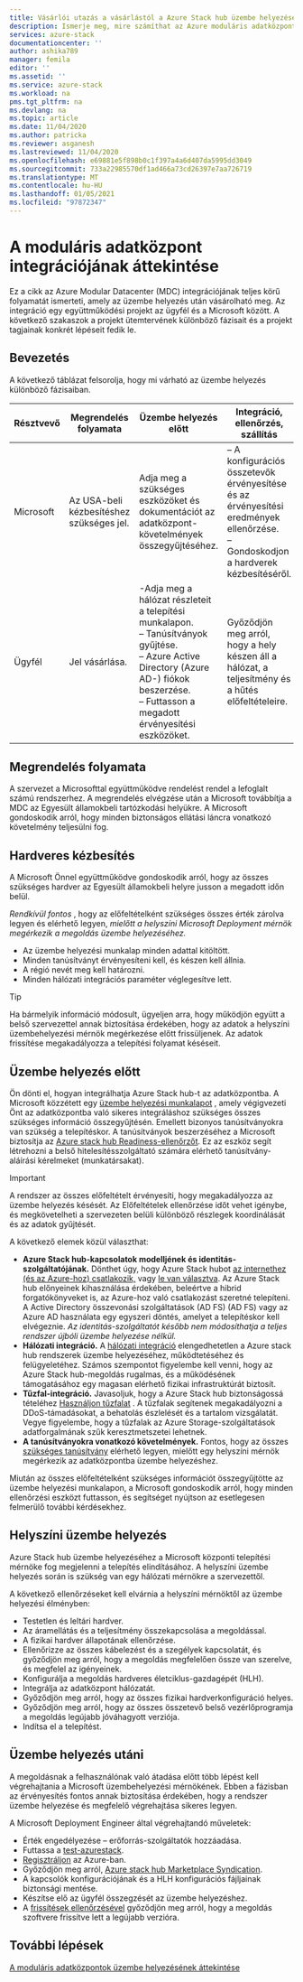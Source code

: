 ```yaml
---
title: Vásárlói utazás a vásárlástól a Azure Stack hub üzembe helyezése után | Microsoft Docs
description: Ismerje meg, mire számíthat az Azure moduláris adatközpont (MDC) sikeres helyszíni üzembe helyezésének megtervezése az üzembe helyezés után.
services: azure-stack
documentationcenter: ''
author: ashika789
manager: femila
editor: ''
ms.assetid: ''
ms.service: azure-stack
ms.workload: na
pms.tgt_pltfrm: na
ms.devlang: na
ms.topic: article
ms.date: 11/04/2020
ms.author: patricka
ms.reviewer: asganesh
ms.lastreviewed: 11/04/2020
ms.openlocfilehash: e69881e5f898b0c1f397a4a6d407da5995dd3049
ms.sourcegitcommit: 733a22985570df1ad466a73cd26397e7aa726719
ms.translationtype: MT
ms.contentlocale: hu-HU
ms.lasthandoff: 01/05/2021
ms.locfileid: "97872347"
---
```

# <a name="modular-datacenter-integration-overview"></a>A moduláris adatközpont integrációjának áttekintése

Ez a cikk az Azure Modular Datacenter (MDC) integrációjának teljes körű folyamatát ismerteti, amely az üzembe helyezés után vásárolható meg. Az integráció egy együttműködési projekt az ügyfél és a Microsoft között. A következő szakaszok a projekt ütemtervének különböző fázisait és a projekt tagjainak konkrét lépéseit fedik le.

## <a name="introduction"></a>Bevezetés

A következő táblázat felsorolja, hogy mi várható az üzembe helyezés különböző fázisaiban.

| Résztvevő |Megrendelés folyamata |Üzembe helyezés előtt |Integráció, ellenőrzés, szállítás |Helyszíni üzembe helyezés |Üzembe helyezés utáni |
|---|---------------|---------------|-----------------------------------|--------------------|----------------|
|Microsoft  | Az USA-beli kézbesítéshez szükséges jel.    |Adja meg a szükséges eszközöket és dokumentációt az adatközpont-követelmények összegyűjtéséhez. |– A konfigurációs összetevők érvényesítése és az érvényesítési eredmények ellenőrzése.<br>– Gondoskodjon a hardverek kézbesítéséről.    |-Rack és stack.<br>– Hálózati integráció.<br>– Azure Stack hub üzembe helyezése.<br>-Kikapcsolás az ügyfélnek.    |Regisztráció és Azure Stack hub Marketplace Syndication.|
|Ügyfél   |Jel vásárlása.   |-Adja meg a hálózat részleteit a telepítési munkalapon.<br>– Tanúsítványok gyűjtése.<br>– Azure Active Directory (Azure AD-) fiókok beszerzése.<br>– Futtasson a megadott érvényesítési eszközöket.   |Győződjön meg arról, hogy a hely készen áll a hálózat, a teljesítmény és a hűtés előfeltételeire.   |-Készüljön fel az üzembe helyezési konfigurációs összetevőkre.<br>– Győződjön meg arról, hogy az ügyfél hálózati mérnöke elérhető.   |     |


## <a name="order-process"></a>Megrendelés folyamata

A szervezet a Microsofttal együttműködve rendelést rendel a lefoglalt számú rendszerhez. A megrendelés elvégzése után a Microsoft továbbítja a MDC az Egyesült államokbeli tartózkodási helyükre. A Microsoft gondoskodik arról, hogy minden biztonságos ellátási láncra vonatkozó követelmény teljesülni fog.

## <a name="hardware-delivery"></a>Hardveres kézbesítés

A Microsoft Önnel együttműködve gondoskodik arról, hogy az összes szükséges hardver az Egyesült államokbeli helyre jusson a megadott időn belül.

*Rendkívül fontos* , hogy az előfeltételként szükséges összes érték zárolva legyen és elérhető legyen, *mielőtt a helyszíni Microsoft Deployment mérnök megérkezik a megoldás üzembe helyezéséhez.*

- Az üzembe helyezési munkalap minden adattal kitöltött.
- Minden tanúsítványt érvényesíteni kell, és készen kell állnia.
- A régió nevét meg kell határozni.
- Minden hálózati integrációs paraméter véglegesítve lett.

>[!Tip]
>Ha bármelyik információ módosult, ügyeljen arra, hogy működjön együtt a belső szervezettel annak biztosítása érdekében, hogy az adatok a helyszíni üzembehelyezési mérnök megérkezése előtt frissüljenek. Az adatok frissítése megakadályozza a telepítési folyamat késéseit.

## <a name="predeployment"></a>Üzembe helyezés előtt

Ön dönti el, hogyan integrálhatja Azure Stack hub-t az adatközpontba. A Microsoft közzétett egy [üzembe helyezési munkalapot](../operator/azure-stack-deployment-worksheet.md) , amely végigvezeti Önt az adatközpontba való sikeres integráláshoz szükséges összes szükséges információ összegyűjtésén. Emellett bizonyos tanúsítványokra van szükség a telepítéskor. A tanúsítványok beszerzéséhez a Microsoft biztosítja az [Azure stack hub Readiness-ellenőrzőt](../operator/azure-stack-validation-report.md). Ez az eszköz segít létrehozni a belső hitelesítésszolgáltató számára elérhető tanúsítvány-aláírási kérelmeket (munkatársakat).

>[!Important]
>A rendszer az összes előfeltételt érvényesíti, hogy megakadályozza az üzembe helyezés késését. Az Előfeltételek ellenőrzése időt vehet igénybe, és megkövetelheti a szervezeten belüli különböző részlegek koordinálását és az adatok gyűjtését.

A következő elemek közül választhat:

- **Azure Stack hub-kapcsolatok modelljének és identitás-szolgáltatójának.** Dönthet úgy, hogy Azure Stack hubot [az internethez (és az Azure-hoz) csatlakozik,](../operator/azure-stack-connected-deployment.md) vagy [le van választva](../operator/azure-stack-disconnected-deployment.md). Az Azure Stack hub előnyeinek kihasználása érdekében, beleértve a hibrid forgatókönyveket is, az Azure-hoz való csatlakozást szeretné telepíteni. A Active Directory összevonási szolgáltatások (AD FS) (AD FS) vagy az Azure AD használata egy egyszeri döntés, amelyet a telepítéskor kell elvégeznie. *Az identitás-szolgáltatót később nem módosíthatja a teljes rendszer újbóli üzembe helyezése nélkül.*
- **Hálózati integráció.** A [hálózati integráció](../operator/azure-stack-network.md) elengedhetetlen a Azure stack hub rendszerek üzembe helyezéséhez, működtetéséhez és felügyeletéhez. Számos szempontot figyelembe kell venni, hogy az Azure Stack hub-megoldás rugalmas, és a működésének támogatásához egy magasan elérhető fizikai infrastruktúrát biztosít.
- **Tűzfal-integráció.** Javasoljuk, hogy a Azure Stack hub biztonságossá tételéhez [Használjon tűzfalat](../operator/azure-stack-firewall.md) . A tűzfalak segítenek megakadályozni a DDoS-támadásokat, a behatolás észlelését és a tartalom vizsgálatát. Vegye figyelembe, hogy a tűzfalak az Azure Storage-szolgáltatások adatforgalmának szűk keresztmetszetei lehetnek.
- **A tanúsítványokra vonatkozó követelmények.** Fontos, hogy az összes [szükséges tanúsítvány](../operator/azure-stack-pki-certs.md) elérhető legyen, mielőtt egy helyszíni mérnök megérkezik az adatközpontba üzembe helyezéshez.

Miután az összes előfeltételként szükséges információt összegyűjtötte az üzembe helyezési munkalapon, a Microsoft gondoskodik arról, hogy minden ellenőrzési eszközt futtasson, és segítséget nyújtson az esetlegesen felmerülő további kérdésekhez.

## <a name="onsite-deployment"></a>Helyszíni üzembe helyezés

Azure Stack hub üzembe helyezéséhez a Microsoft központi telepítési mérnöke fog megjelenni a telepítés elindításához. A helyszíni üzembe helyezés során is szükség van egy hálózati mérnökre a szervezettől.

A következő ellenőrzéseket kell elvárnia a helyszíni mérnöktől az üzembe helyezési élményben:

- Testetlen és leltári hardver.
- Az áramellátás és a teljesítmény összekapcsolása a megoldással.
- A fizikai hardver állapotának ellenőrzése.
- Ellenőrizze az összes kábelezést és a szegélyek kapcsolatát, és győződjön meg arról, hogy a megoldás megfelelően össze van szerelve, és megfelel az igényeinek.
- Konfigurálja a megoldás hardveres életciklus-gazdagépét (HLH).
- Integrálja az adatközpont hálózatát.
- Győződjön meg arról, hogy az összes fizikai hardverkonfiguráció helyes.
- Győződjön meg arról, hogy az összes összetevő belső vezérlőprogramja a megoldás legújabb jóváhagyott verziója.
- Indítsa el a telepítést.

## <a name="post-deployment"></a>Üzembe helyezés utáni

A megoldásnak a felhasználónak való átadása előtt több lépést kell végrehajtania a Microsoft üzembehelyezési mérnökének. Ebben a fázisban az érvényesítés fontos annak biztosítása érdekében, hogy a rendszer üzembe helyezése és megfelelő végrehajtása sikeres legyen.

A Microsoft Deployment Engineer által végrehajtandó műveletek:

- Érték engedélyezése – erőforrás-szolgáltatók hozzáadása.
- Futtassa a [test-azurestack](../operator/azure-stack-diagnostic-test.md).
- [Regisztráljon](../operator/azure-stack-registration-role.md) az Azure-ban.
- Győződjön meg arról, [Azure stack hub Marketplace Syndication](../operator/azure-stack-marketplace.md).
- A kapcsolók konfigurációjának és a HLH konfigurációs fájljainak biztonsági mentése.
- Készítse elő az ügyfél összegzését az üzembe helyezéshez.
- A [frissítések ellenőrzésével](../operator/azure-stack-updates.md) győződjön meg arról, hogy a megoldás szoftvere frissítve lett a legújabb verzióra.

## <a name="next-steps"></a>További lépések

[A moduláris adatközpontok üzembe helyezésének áttekintése](deployment-overview.md)


